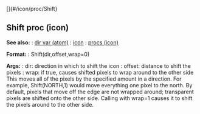 []{#/icon/proc/Shift}
## Shift proc (icon)
**See also:**
:   [dir var (atom)](#/atom/var/dir)
:   [icon](#/icon)
:   [procs (icon)](#/icon/proc)
<!-- -->
**Format:**
:   Shift(dir,offset,wrap=0)
<!-- -->
**Args:**
:   dir: direction in which to shift the icon
:   offset: distance to shift the pixels
:   wrap: if true, causes shifted pixels to wrap around to the other
    side
This moves all of the pixels by the specified amount in a direction. For
example, Shift(NORTH,1) would move everything one pixel to the north.
By default, pixels that move off the edge are not wrapped around;
transparent pixels are shifted onto the other side. Calling with wrap=1
causes it to shift the pixels around to the other side.